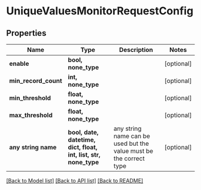 # UniqueValuesMonitorRequestConfig


## Properties
Name | Type | Description | Notes
------------ | ------------- | ------------- | -------------
**enable** | **bool, none_type** |  | [optional] 
**min_record_count** | **int, none_type** |  | [optional] 
**min_threshold** | **float, none_type** |  | [optional] 
**max_threshold** | **float, none_type** |  | [optional] 
**any string name** | **bool, date, datetime, dict, float, int, list, str, none_type** | any string name can be used but the value must be the correct type | [optional]

[[Back to Model list]](../README.md#documentation-for-models) [[Back to API list]](../README.md#documentation-for-api-endpoints) [[Back to README]](../README.md)


